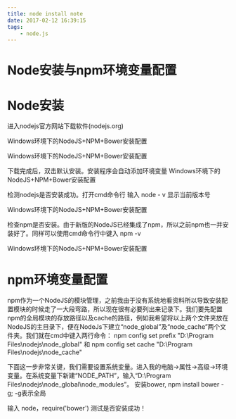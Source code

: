 ```yaml
---
title: node install note
date: 2017-02-12 16:39:15
tags: 
	- node.js
---
```


Node安装与npm环境变量配置
===

<!-- more -->

# Node安装

进入nodejs官方网站下载软件(nodejs.org)

Windows环境下的NodeJS+NPM+Bower安装配置

Windows环境下的NodeJS+NPM+Bower安装配置


下载完成后，双击默认安装。安装程序会自动添加环境变量
Windows环境下的NodeJS+NPM+Bower安装配置

检测nodejs是否安装成功。打开cmd命令行 输入 node - v 显示当前版本号

Windows环境下的NodeJS+NPM+Bower安装配置

检查npm是否安装。由于新版的NodeJS已经集成了npm，所以之前npm也一并安装好了。同样可以使用cmd命令行中键入 npm -v

Windows环境下的NodeJS+NPM+Bower安装配置

# npm环境变量配置

npm作为一个NodeJS的模块管理，之前我由于没有系统地看资料所以导致安装配置模块的时候走了一大段弯路，所以现在很有必要列出来记录下。我们要先配置npm的全局模块的存放路径以及cache的路径，例如我希望将以上两个文件夹放在NodeJS的主目录下，便在NodeJs下建立“node_global”及“node_cache”两个文件夹。我们就在cmd中键入两行命令：
	npm config set prefix "D:\Program Files\nodejs\node_global"
	和
	npm config set cache "D:\Program Files\nodejs\node_cache"

下面这一步非常关键，我们需要设置系统变量。进入我的电脑→属性→高级→环境变量。在系统变量下新建“NODE_PATH”，输入“D:\Program Files\nodejs\node_global\node_modules”。
安装bower, npm install bower -g; -g表示全局

输入 node，require('bower') 测试是否安装成功！
